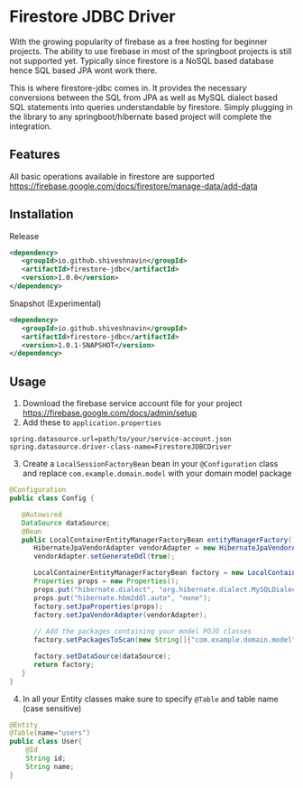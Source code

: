 # Firestore JDBC Driver
With the growing popularity of firebase as a free hosting for beginner projects. The ability to use firebase in most of the springboot projects is still not supported yet. Typically since firestore is a NoSQL based database hence SQL based JPA wont work there.

This is where firestore-jdbc comes in. It provides the necessary conversions between the SQL from JPA as well as MySQL dialect based SQL statements into queries understandable by firestore. Simply plugging in the library to any springboot/hibernate based project will complete the integration.

## Features

All basic operations available in firestore are supported
https://firebase.google.com/docs/firestore/manage-data/add-data

## Installation
Release
```xml
<dependency>
   <groupId>io.github.shiveshnavin</groupId>
   <artifactId>firestore-jdbc</artifactId>
   <version>1.0.0</version>
</dependency>
```
Snapshot (Experimental)
```xml
<dependency>
   <groupId>io.github.shiveshnavin</groupId>
   <artifactId>firestore-jdbc</artifactId>
   <version>1.0.1-SNAPSHOT</version>
</dependency>
```
## Usage
1. Download the firebase service account file for your project
   https://firebase.google.com/docs/admin/setup
2. Add these to `application.properties`

```properties
spring.datasource.url=path/to/your/service-account.json
spring.datasource.driver-class-name=FirestoreJDBCDriver
```
3. Create a `LocalSessionFactoryBean` bean in your `@Configuration` class and replace `com.example.domain.model` with your domain model package
```java
@Configuration
public class Config {

   @Autowired
   DataSource dataSource;
   @Bean
   public LocalContainerEntityManagerFactoryBean entityManagerFactory() {
      HibernateJpaVendorAdapter vendorAdapter = new HibernateJpaVendorAdapter();
      vendorAdapter.setGenerateDdl(true);

      LocalContainerEntityManagerFactoryBean factory = new LocalContainerEntityManagerFactoryBean();
      Properties props = new Properties();
      props.put("hibernate.dialect", "org.hibernate.dialect.MySQLDialect");
      props.put("hibernate.hbm2ddl.auto", "none");
      factory.setJpaProperties(props);
      factory.setJpaVendorAdapter(vendorAdapter);
      
      // Add the packages containing your model POJO classes
      factory.setPackagesToScan(new String[]{"com.example.domain.model"});

      factory.setDataSource(dataSource);
      return factory;
   } 
}
```
4. In all your Entity classes make sure to specify `@Table` and table name (case sensitive)
```java
@Entity
@Table(name="users")
public class User{
    @Id
    String id;
    String name;
}
```